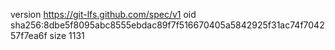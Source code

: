 version https://git-lfs.github.com/spec/v1
oid sha256:8dbe5f8095abc8555ebdac89f7f516670405a5842925f31ac74f704257f7ea6f
size 1131
